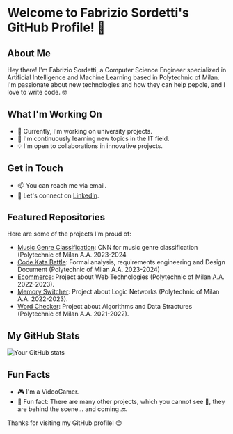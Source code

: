 # Welcome to Fabrizio Sordetti's GitHub Profile! 👋

## About Me

Hey there! I'm Fabrizio Sordetti, a Computer Science Engineer specialized in Artificial Intelligence and Machine Learning based in Polytechnic of Milan. I'm passionate about new technologies and how they can help pepole, and I love to write code. 🤓

## What I'm Working On

- 🚀 Currently, I'm working on university projects.
- 🌱 I'm continuously learning new topics in the IT field.
- 💡 I'm open to collaborations in innovative projects.

## Get in Touch

- 📫 You can reach me via email.
- 💬 Let's connect on [LinkedIn](https://www.linkedin.com/in/fabrizio-sordetti-8418b119b/edit/forms/contact-info/new/).

## Featured Repositories

Here are some of the projects I'm proud of:
- [Music Genre Classification](https://github.com/manuu1311/Music_genre_classification): CNN for music genre classification (Polytechnic of Milan A.A. 2023-2024
- [Code Kata Battle](https://github.com/manuu1311/CodeKataBattle): Formal analysis, requirements engineering and Design Document (Polytechnic of Milan A.A. 2023-2024)
- [Ecommerce](https://github.com/FabryDeveloper/Ecommerce.git): Project about Web Technologies (Polytechnic of Milan A.A. 2022-2023).
- [Memory Switcher](https://github.com/FabryDeveloper/MemorySwitcher.git): Project about Logic Networks (Polytechnic of Milan A.A. 2022-2023).
- [Word Checker](https://github.com/FabryDeveloper/WordChecker.git): Project about Algorithms and Data Stractures (Polytechnic of Milan A.A. 2021-2022).

## My GitHub Stats

![Your GitHub stats](https://github-readme-stats.vercel.app/api?username=FabryDeveloper&show_icons=true&theme=dark)

## Fun Facts

- 🎮 I'm a VideoGamer.
- 🌟 Fun fact: There are many other projects, which you cannot see 🙈, they are behind the scene... and coming 🔜

Thanks for visiting my GitHub profile! 😊
